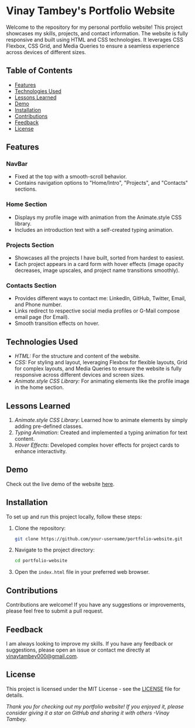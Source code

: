# Vinay Tambey's Portfolio Website

Welcome to the repository for my personal portfolio website! This project showcases my skills, projects, and contact information. The website is fully responsive and built using HTML and CSS technologies. It leverages CSS Flexbox, CSS Grid, and Media Queries to ensure a seamless experience across devices of different sizes.


## Table of Contents

- [Features](#features)
- [Technologies Used](#technologies-used)
- [Lessons Learned](#lessons-learned)
- [Demo](#demo)
- [Installation](#installation)
- [Contributions](#contributions)
- [Feedback](#feedback)
- [License](#license)


## Features

### NavBar
- Fixed at the top with a smooth-scroll behavior.
- Contains navigation options to "Home/Intro", "Projects", and "Contacts" sections.

### Home Section
- Displays my profile image with animation from the Animate.style CSS library.
- Includes an introduction text with a self-created typing animation.

### Projects Section
- Showcases all the projects I have built, sorted from hardest to easiest.
- Each project appears in a card form with hover effects (image opacity decreases, image upscales, and project name transitions smoothly).

### Contacts Section
- Provides different ways to contact me: LinkedIn, GitHub, Twitter, Email, and Phone number.
- Links redirect to respective social media profiles or G-Mail compose email page (for Email).
- Smooth transition effects on hover.


## Technologies Used

- *HTML:* For the structure and content of the website.
- *CSS:* For styling and layout, leveraging Flexbox for flexible layouts, Grid for complex layouts, and Media Queries to ensure the website is fully responsive across different devices and screen sizes.
- *Animate.style CSS Library:* For animating elements like the profile image in the home section.


## Lessons Learned

1. *Animate.style CSS Library*: Learned how to animate elements by simply adding pre-defined classes.
2. *Typing Animation*: Created and implemented a typing animation for text content.
3. *Hover Effects*: Developed complex hover effects for project cards to enhance interactivity.


## Demo

Check out the live demo of the website [here](https://vinay-tambey-portfolio.vercel.app/).


## Installation

To set up and run this project locally, follow these steps:

1. Clone the repository:
   ```bash
   git clone https://github.com/your-username/portfolio-website.git
   ```
2. Navigate to the project directory:
   ```bash
   cd portfolio-website
   ```
3. Open the `index.html` file in your preferred web browser.


## Contributions

Contributions are welcome! If you have any suggestions or improvements, please feel free to submit a pull request.


## Feedback

I am always looking to improve my skills. If you have any feedback or suggestions, please open an issue or contact me directly at vinaytambey000@gmail.com.


## License

This project is licensed under the MIT License - see the [LICENSE](https://github.com/VinayNoogler000/Portfolio-Website/blob/main/LICENSE.txt) file for details.


_Thank you for checking out my portfolio website! If you enjoyed it, please consider giving it a star on GitHub and sharing it with others -Vinay Tambey._
